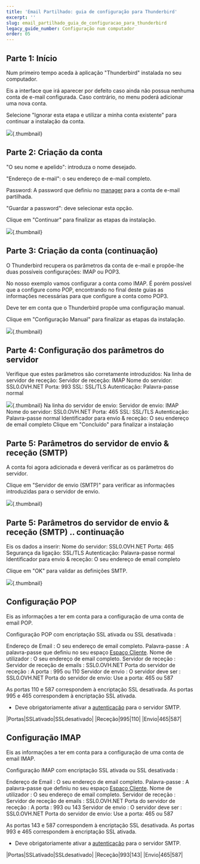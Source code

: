 ```yaml
---
title: 'Email Partilhado: guia de configuração para Thunderbird'
excerpt: ''
slug: email_partilhado_guia_de_configuracao_para_thunderbird
legacy_guide_number: Configuração num computador
order: 05
---
```



## Parte 1: Início
Num primeiro tempo aceda à aplicação "Thunderbird" instalada no seu computador.

Eis a interface que irá aparecer por defeito caso ainda não possua nenhuma conta de e-mail configurada. Caso contrário, no menu poderá adicionar uma nova conta.

Selecione "Ignorar esta etapa e utilizar a minha conta existente" para continuar a instalação da conta.

![](images/img_2856.jpg){.thumbnail}


## Parte 2: Criação da conta
"O seu nome e apelido": introduza o nome desejado.

"Endereço de e-mail": o seu endereço de e-mail completo.

Password: A password que definiu no [manager](https://www.ovh.com/auth/?action=gotomanager&from=https://www.ovh.pt/&ovhSubsidiary=pt) para a conta de e-mail partilhada.

"Guardar a password": deve selecionar esta opção.

Clique em "Continuar" para finalizar as etapas da instalação.

![](images/img_2857.jpg){.thumbnail}


## Parte 3: Criação da conta (continuação)
O Thunderbird recupera os parâmetros da conta de e-mail e propõe-lhe duas possíveis configurações: IMAP ou POP3.

No nosso exemplo vamos configurar a conta como IMAP. É porém possível que a configure como POP, encontrando no final deste guias as informações necessárias para que configure a conta como POP3.

Deve ter em conta que o Thunderbird propõe uma configuração manual.

Clique em "Configuração Manual" para finalizar as etapas da instalação.

![](images/img_2858.jpg){.thumbnail}


## Parte 4: Configuração dos parâmetros do servidor
Verifique que estes parâmetros são corretamente introduzidos:
Na linha de servidor de receção:
Servidor de receção: IMAP
Nome do servidor: SSL0.OVH.NET
Porta: 993
SSL: SSL/TLS
Autenticação: Palavra-passe normal

![](images/img_2859.jpg){.thumbnail}
Na linha do servidor de envio:
Servidor de envio: IMAP
Nome do servidor: SSL0.OVH.NET
Porta: 465
SSL: SSL/TLS
Autenticação: Palavra-passe normal
Identificador para envio & receção:  O seu endereço de email completo
Clique em "Concluído" para finalizar a instalação


## Parte 5: Parâmetros do servidor de envio & receção (SMTP)
A conta foi agora adicionada e deverá verificar as os parâmetros do servidor.

Clique em "Servidor de envio (SMTP)" para verificar as informações introduzidas para o servidor de envio.

![](images/img_2860.jpg){.thumbnail}


## Parte 5: Parâmetros do servidor de envio & receção (SMTP) .. continuação
Eis os dados a inserir:
Nome do servidor: SSL0.OVH.NET
Porta: 465
Segurança da ligação: SSL/TLS
Autenticação: Palavra-passe normal
Identificador para envio & receção:  O seu endereço de email completo

Clique em "OK" para validar as definições SMTP.

![](images/img_2861.jpg){.thumbnail}


## Configuração POP
Eis as informações a ter em conta para a configuração de uma conta de email POP.

Configuração POP com encriptação SSL ativada ou SSL desativada : 

Endereço de Email : O seu endereço de email completo.
Palavra-passe : A palavra-passe que definiu no seu espaço [Espaço Cliente](https://www.ovh.com/auth/?action=gotomanager&from=https://www.ovh.pt/&ovhSubsidiary=pt).
Nome de utilizador : O seu endereço de email completo.
Servidor de receção : Servidor de receção de emails : SSL0.OVH.NET
Porta do servidor de receção : A porta : 995 ou 110
Servidor de envio : O servidor deve ser : SSL0.OVH.NET
Porta do servidor de envio: Use a porta: 465 ou 587

As portas 110 e 587 correspondem à encriptação SSL desativada.
As portas 995 e 465 correspondem à encriptação SSL ativada.


- Deve obrigatoriamente ativar a [autenticação](#parametros_do_servidor_smtp) para o servidor SMTP.


|Portas|SSLativado|SSLdesativado|
|Receção|995|110|
|Envio|465|587|




## Configuração IMAP
Eis as informações a ter em conta para a configuração de uma conta de email IMAP.

Configuração IMAP com encriptação SSL ativada ou SSL desativada : 

Endereço de Email : O seu endereço de email completo.
Palavra-passe : A palavra-passe que definiu no seu espaço [Espaço Cliente](https://www.ovh.com/auth/?action=gotomanager&from=https://www.ovh.pt/&ovhSubsidiary=pt).
Nome de utilizador : O seu endereço de email completo.
Servidor de receção : Servidor de receção de emails : SSL0.OVH.NET
Porta do servidor de receção : A porta : 993 ou 143
Servidor de envio : O servidor deve ser : SSL0.OVH.NET
Porta do servidor de envio: Use a porta: 465 ou 587

As portas 143 e 587 correspondem à encriptação SSL desativada.
As portas 993 e 465 correspondem à encriptação SSL ativada.


- Deve obrigatoriamente ativar a [autenticação](#parametros_do_servidor_smtp) para o servidor SMTP.


|Portas|SSLativado|SSLdesativado|
|Receção|993|143|
|Envio|465|587|



